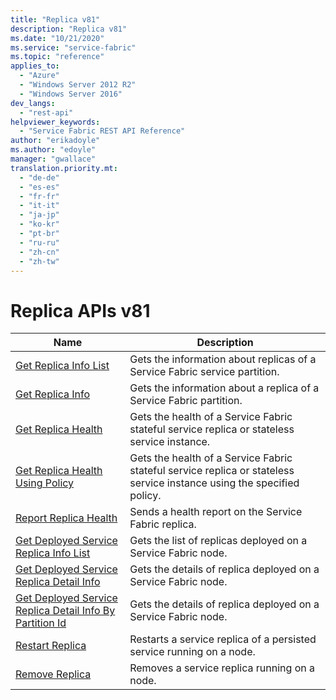 ```yaml
---
title: "Replica v81"
description: "Replica v81"
ms.date: "10/21/2020"
ms.service: "service-fabric"
ms.topic: "reference"
applies_to: 
  - "Azure"
  - "Windows Server 2012 R2"
  - "Windows Server 2016"
dev_langs: 
  - "rest-api"
helpviewer_keywords: 
  - "Service Fabric REST API Reference"
author: "erikadoyle"
ms.author: "edoyle"
manager: "gwallace"
translation.priority.mt: 
  - "de-de"
  - "es-es"
  - "fr-fr"
  - "it-it"
  - "ja-jp"
  - "ko-kr"
  - "pt-br"
  - "ru-ru"
  - "zh-cn"
  - "zh-tw"
---
```

# Replica APIs v81

| Name | Description |
| --- | --- |
| [Get Replica Info List](sfclient-v81-api-getreplicainfolist.md) | Gets the information about replicas of a Service Fabric service partition.<br/> |
| [Get Replica Info](sfclient-v81-api-getreplicainfo.md) | Gets the information about a replica of a Service Fabric partition.<br/> |
| [Get Replica Health](sfclient-v81-api-getreplicahealth.md) | Gets the health of a Service Fabric stateful service replica or stateless service instance.<br/> |
| [Get Replica Health Using Policy](sfclient-v81-api-getreplicahealthusingpolicy.md) | Gets the health of a Service Fabric stateful service replica or stateless service instance using the specified policy.<br/> |
| [Report Replica Health](sfclient-v81-api-reportreplicahealth.md) | Sends a health report on the Service Fabric replica.<br/> |
| [Get Deployed Service Replica Info List](sfclient-v81-api-getdeployedservicereplicainfolist.md) | Gets the list of replicas deployed on a Service Fabric node.<br/> |
| [Get Deployed Service Replica Detail Info](sfclient-v81-api-getdeployedservicereplicadetailinfo.md) | Gets the details of replica deployed on a Service Fabric node.<br/> |
| [Get Deployed Service Replica Detail Info By Partition Id](sfclient-v81-api-getdeployedservicereplicadetailinfobypartitionid.md) | Gets the details of replica deployed on a Service Fabric node.<br/> |
| [Restart Replica](sfclient-v81-api-restartreplica.md) | Restarts a service replica of a persisted service running on a node.<br/> |
| [Remove Replica](sfclient-v81-api-removereplica.md) | Removes a service replica running on a node.<br/> |


